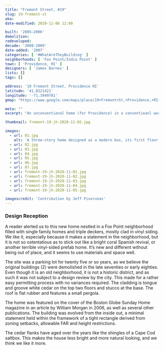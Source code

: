```yaml
---
title: "Fremont Street, #19"
slug: 19-fremont-st
aka: 
date-modified: 2020-11-06 12:00

built: '2005–2006'
demolition: 
redeveloped: 
decade: '2000-2009'
date-added: '2007'
categories: [ '#WhatAreTheyBuilding' ]
neighborhoods: [ 'Fox Point/India Point' ]
town: [ 'Providence, RI' ]
designers: [ 'James Barnes' ]
lists: []
tags: []

address: '19 Fremont Street, Providence RI'
latitude: '41.8221421'
longitude: '-71.3949781'
gmap: "https://www.google.com/maps/place/19+Fremont+St,+Providence,+RI+02906/@41.8221421,-71.3949781,17z/data=!3m1!4b1!4m5!3m4!1s0x89e44530c74d68c3:0xd1f972e3a0addbec!8m2!3d41.8221381!4d-71.3927894"

meta: ""
excerpt: "An unconventional home (for Providence) in a conventioanl working class neighborhood"

thumbnail: fremont-19-jh-2020-11-02.jpg

images:
  - url: 01.jpg
    alt: 'A three-story home designed as a modern box, its first floor covered in white stucco and its second and third floors clad in wide planks of cedar wood.'
  - url: 02.jpg
  - url: 03.jpg
  - url: 04.jpg
  - url: 05.jpg
  - url: 06.jpg
  - url: 07.jpg
  - url: fremont-19-jh-2020-11-01.jpg
  - url: fremont-19-jh-2020-11-02.jpg
  - url: fremont-19-jh-2020-11-03.jpg
  - url: fremont-19-jh-2020-11-04.jpg
  - url: fremont-19-jh-2020-11-05.jpg

imagescredit: 'Contribution by Jeff Pivorunas'
---
```


### Design Reception

A reader alerted us to this new home nestled in a Fox Point neighborhood filled with single family homes and triple deckers, mostly clad in vinyl siding. We like it, especially because it makes a statement in the neighborhood, but it is not so ostentatious as to stick out like a bright coral Spanish revival, or another terrible vinyl-sided prefab home. It’s new and different without being out of place, and it seems to use materials and space well.

The site was a parking lot for twenty five or so years, as we believe the original buildings (2) were demolished in the late seventies or early eighties. Even though it is an old neighborhood, it is not a historic district, and as such it was not subject to a design review by the city. This made for a rather easy permitting process with no variances required. The cladding is tongue and groove white cedar on the top two floors and stucco at the base. The roof is flat rubber and features a small pergola. 

The home was featured on the cover of the Boston Globe Sunday Home magazine in an article by William Morgan in 2006, as well as several other publications. The building was evolved from the inside out, a minimal statement held within the framework of a tight rectangle derived from zoning setbacks, allowable FAR and height restrictions. 

The cedar flanks have aged over the years like the shingles of a Cape Cod saltbox. This makes the house less bright and more natural looking, and we think we like it more. 
